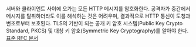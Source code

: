 서버와 클라이언트 사이에 오가는  모든 HTTP 메시지를 암호화한다.
공격자가 중간에서 메시지를 탈취하더라도 이를 해석하는 것은 어려우며, 결과적으로 HTTP 통신이 도청과 변조로부터 보호된다.
TLS의 기반이 되는 공개 키 암호 시스템(Public Key Crypto Standard, PKCS) 및 대칭 키 암호(Symmetric Key Cryptography)를 알아야 한다.
[표준 RFC 문서](https://www.rfc-editor.org/rfc/rfc5246.html)
